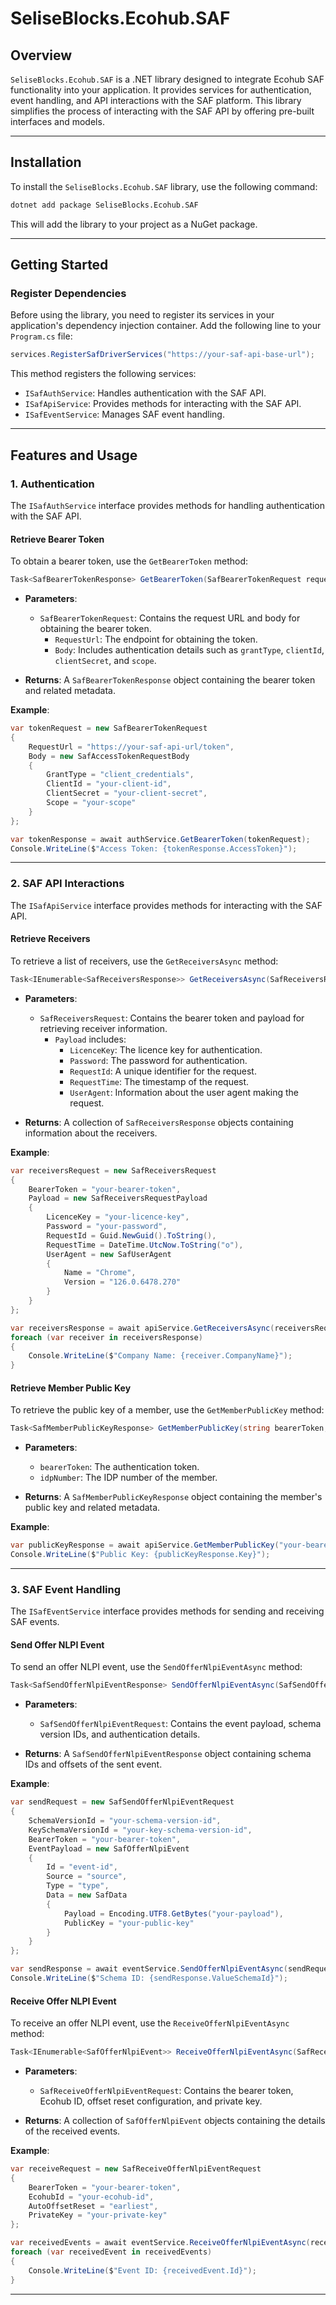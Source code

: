 # SeliseBlocks.Ecohub.SAF

## Overview

`SeliseBlocks.Ecohub.SAF` is a .NET library designed to integrate Ecohub SAF functionality into your application. It provides services for authentication, event handling, and API interactions with the SAF platform. This library simplifies the process of interacting with the SAF API by offering pre-built interfaces and models.

---

## Installation

To install the `SeliseBlocks.Ecohub.SAF` library, use the following command:

```bash
dotnet add package SeliseBlocks.Ecohub.SAF
```

This will add the library to your project as a NuGet package.

---

## Getting Started

### Register Dependencies

Before using the library, you need to register its services in your application's dependency injection container. Add the following line to your `Program.cs` file:

```csharp
services.RegisterSafDriverServices("https://your-saf-api-base-url");
```

This method registers the following services:

- `ISafAuthService`: Handles authentication with the SAF API.
- `ISafApiService`: Provides methods for interacting with the SAF API.
- `ISafEventService`: Manages SAF event handling.

---

## Features and Usage

### 1. Authentication

The `ISafAuthService` interface provides methods for handling authentication with the SAF API.

#### Retrieve Bearer Token

To obtain a bearer token, use the `GetBearerToken` method:

```csharp
Task<SafBearerTokenResponse> GetBearerToken(SafBearerTokenRequest request);
```

- **Parameters**:
  - `SafBearerTokenRequest`: Contains the request URL and body for obtaining the bearer token.
    - `RequestUrl`: The endpoint for obtaining the token.
    - `Body`: Includes authentication details such as `grantType`, `clientId`, `clientSecret`, and `scope`.

- **Returns**: A `SafBearerTokenResponse` object containing the bearer token and related metadata.

**Example**:

```csharp
var tokenRequest = new SafBearerTokenRequest
{
    RequestUrl = "https://your-saf-api-url/token",
    Body = new SafAccessTokenRequestBody
    {
        GrantType = "client_credentials",
        ClientId = "your-client-id",
        ClientSecret = "your-client-secret",
        Scope = "your-scope"
    }
};

var tokenResponse = await authService.GetBearerToken(tokenRequest);
Console.WriteLine($"Access Token: {tokenResponse.AccessToken}");
```

---

### 2. SAF API Interactions

The `ISafApiService` interface provides methods for interacting with the SAF API.

#### Retrieve Receivers

To retrieve a list of receivers, use the `GetReceiversAsync` method:

```csharp
Task<IEnumerable<SafReceiversResponse>> GetReceiversAsync(SafReceiversRequest request);
```

- **Parameters**:
  - `SafReceiversRequest`: Contains the bearer token and payload for retrieving receiver information.
    - `Payload` includes:
      - `LicenceKey`: The licence key for authentication.
      - `Password`: The password for authentication.
      - `RequestId`: A unique identifier for the request.
      - `RequestTime`: The timestamp of the request.
      - `UserAgent`: Information about the user agent making the request.

- **Returns**: A collection of `SafReceiversResponse` objects containing information about the receivers.

**Example**:

```csharp
var receiversRequest = new SafReceiversRequest
{
    BearerToken = "your-bearer-token",
    Payload = new SafReceiversRequestPayload
    {
        LicenceKey = "your-licence-key",
        Password = "your-password",
        RequestId = Guid.NewGuid().ToString(),
        RequestTime = DateTime.UtcNow.ToString("o"),
        UserAgent = new SafUserAgent
        {
            Name = "Chrome",
            Version = "126.0.6478.270"
        }
    }
};

var receiversResponse = await apiService.GetReceiversAsync(receiversRequest);
foreach (var receiver in receiversResponse)
{
    Console.WriteLine($"Company Name: {receiver.CompanyName}");
}
```

#### Retrieve Member Public Key

To retrieve the public key of a member, use the `GetMemberPublicKey` method:

```csharp
Task<SafMemberPublicKeyResponse> GetMemberPublicKey(string bearerToken, string idpNumber);
```

- **Parameters**:
  - `bearerToken`: The authentication token.
  - `idpNumber`: The IDP number of the member.

- **Returns**: A `SafMemberPublicKeyResponse` object containing the member's public key and related metadata.

**Example**:

```csharp
var publicKeyResponse = await apiService.GetMemberPublicKey("your-bearer-token", "12345");
Console.WriteLine($"Public Key: {publicKeyResponse.Key}");
```

---

### 3. SAF Event Handling

The `ISafEventService` interface provides methods for sending and receiving SAF events.

#### Send Offer NLPI Event

To send an offer NLPI event, use the `SendOfferNlpiEventAsync` method:

```csharp
Task<SafSendOfferNlpiEventResponse> SendOfferNlpiEventAsync(SafSendOfferNlpiEventRequest request);
```

- **Parameters**:
  - `SafSendOfferNlpiEventRequest`: Contains the event payload, schema version IDs, and authentication details.

- **Returns**: A `SafSendOfferNlpiEventResponse` object containing schema IDs and offsets of the sent event.

**Example**:

```csharp
var sendRequest = new SafSendOfferNlpiEventRequest
{
    SchemaVersionId = "your-schema-version-id",
    KeySchemaVersionId = "your-key-schema-version-id",
    BearerToken = "your-bearer-token",
    EventPayload = new SafOfferNlpiEvent
    {
        Id = "event-id",
        Source = "source",
        Type = "type",
        Data = new SafData
        {
            Payload = Encoding.UTF8.GetBytes("your-payload"),
            PublicKey = "your-public-key"
        }
    }
};

var sendResponse = await eventService.SendOfferNlpiEventAsync(sendRequest);
Console.WriteLine($"Schema ID: {sendResponse.ValueSchemaId}");
```

#### Receive Offer NLPI Event

To receive an offer NLPI event, use the `ReceiveOfferNlpiEventAsync` method:

```csharp
Task<IEnumerable<SafOfferNlpiEvent>> ReceiveOfferNlpiEventAsync(SafReceiveOfferNlpiEventRequest request);
```

- **Parameters**:
  - `SafReceiveOfferNlpiEventRequest`: Contains the bearer token, Ecohub ID, offset reset configuration, and private key.

- **Returns**: A collection of `SafOfferNlpiEvent` objects containing the details of the received events.

**Example**:

```csharp
var receiveRequest = new SafReceiveOfferNlpiEventRequest
{
    BearerToken = "your-bearer-token",
    EcohubId = "your-ecohub-id",
    AutoOffsetReset = "earliest",
    PrivateKey = "your-private-key"
};

var receivedEvents = await eventService.ReceiveOfferNlpiEventAsync(receiveRequest);
foreach (var receivedEvent in receivedEvents)
{
    Console.WriteLine($"Event ID: {receivedEvent.Id}");
}
```

---
